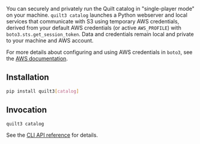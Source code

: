 You can securely and privately run the Quilt catalog in "single-player mode" on your machine.
`quilt3 catalog` launches a Python webserver and local services
that communicate with S3 using temporary AWS credentials,
derived from your default AWS credentials
(or active `AWS_PROFILE`) with `boto3.sts.get_session_token`.
Data and credentials remain local and private to your machine and AWS account.

For more details about configuring and using AWS credentials in `boto3`,
see the [AWS documentation](https://boto3.amazonaws.com/v1/documentation/api/latest/guide/configuration.html).

## Installation

```bash
pip install quilt3[catalog]
```

## Invocation

```bash
quilt3 catalog
```

See the [CLI API reference](../api-reference/cli.md#catalog) for details.
